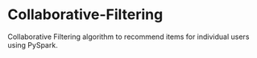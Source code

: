 # Collaborative-Filtering
Collaborative Filtering algorithm to recommend items for individual users using PySpark.
